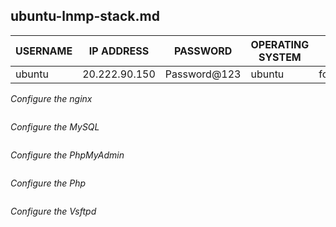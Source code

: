 ## ubuntu-lnmp-stack.md

| USERNAME | IP ADDRESS | PASSWORD | OPERATING SYSTEM | DOMAIN | SSL CERTIFICATE |
|---|---|---|---|---|---|
|ubuntu|20.222.90.150|Password@123| ubuntu | fourtimes.ml | |

_Configure the nginx_

```bash


```

_Configure the MySQL_

```bash


```

_Configure the PhpMyAdmin_

```bash


```

_Configure the Php_

```bash


```

_Configure the Vsftpd_

```bash


```
